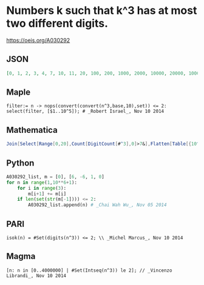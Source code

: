 # Numbers k such that k^3 has at most two different digits\.
https://oeis.org/A030292
## JSON
```JSON
[0, 1, 2, 3, 4, 7, 10, 11, 20, 100, 200, 1000, 2000, 10000, 20000, 100000, 200000, 1000000, 2000000, 10000000, 20000000, 100000000, 200000000, 1000000000, 2000000000, 10000000000, 20000000000]
```
## Maple
```Maple
filter:= n -> nops(convert(convert(n^3,base,10),set)) <= 2:
select(filter, [$1..10^5]); # _Robert Israel_, Nov 10 2014
```
## Mathematica
```Mathematica
Join[Select[Range[0,20],Count[DigitCount[#^3],0]>7&],Flatten[Table[{10^n,2*10^n},{n,2,10}]]] (* _Harvey P. Dale_, Nov 23 2019 *)
```
## Python
```Python
A030292_list, m = [0], [6, -6, 1, 0]
for n in range(1,10**6+1):
    for i in range(3):
        m[i+1] += m[i]
    if len(set(str(m[-1]))) <= 2:
        A030292_list.append(n) # _Chai Wah Wu_, Nov 05 2014
```
## PARI
```PARI
isok(n) = #Set(digits(n^3)) <= 2; \\ _Michel Marcus_, Nov 10 2014
```
## Magma
```Magma
[n: n in [0..4000000] | #Set(Intseq(n^3)) le 2]; // _Vincenzo Librandi_, Nov 10 2014
```
